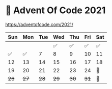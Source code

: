 # 🎄 Advent Of Code 2021
https://adventofcode.com/2021/

| Sun | Mon | Tue | Wed | Thu | Fri | Sat |
|-----|----|-----|-----|-----|-----|-----|
|     |    |     |  ✅| ✅  | ✅ | ✅ |
| ✅ |  ✅  |  7  |  8  |  9  |  10 |  11 |
|  12 |  13 |  14 |  15 |  16 |  17 |  18 |
|  19 |  20 |  21 |  22 |  23 |  24 | 🏁|
|  ~~26~~ |  ~~27~~ |  ~~28~~ |  ~~29~~ |  ~~30~~ |  ~~31~~ |🥂|